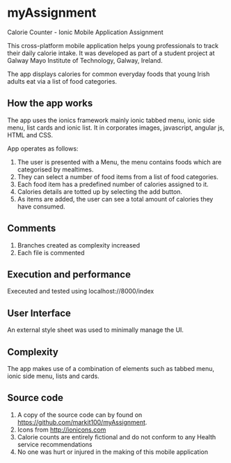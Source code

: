 # myAssignment

Calorie Counter - Ionic Mobile Application Assignment

This cross-platform mobile application helps young professionals to track their daily calorie intake. It was developed as part of a student project at Galway Mayo Institute of Technology, Galway, Ireland.

The app displays calories for common everyday foods that young Irish adults eat via a list of food categories. 

## How the app works

The app uses the ionics framework mainly ionic tabbed menu, ionic side menu, list cards and ionic list. It in corporates images, javascript, angular js, HTML and CSS.

App operates as follows: 

1. The user is presented with a Menu, the menu contains foods which are categorised by mealtimes. 
2. They can select a number of food items from a list of food categories. 
3. Each food item has a predefined number of calories assigned to it.
4. Calories details are totted up by selecting the add button. 
5. As items are added, the user can see a total amount of calories they have consumed.

## Comments

1. Branches created as complexity increased
2. Each file is commented

## Execution and performance

Execeuted and tested using localhost://8000/index  

## User Interface

An external style sheet was used to minimally manage the UI. 

## Complexity

The app makes use of a combination of elements such as tabbed menu, ionic side menu, lists and cards.

## Source code

1. A copy of the source code can by found on https://github.com/markit100/myAssignment.
2. Icons from http://ionicons.com
3. Calorie counts are entirely fictional and do not conform to any Health service recommendations
4. No one was hurt or injured in the making of this mobile application


